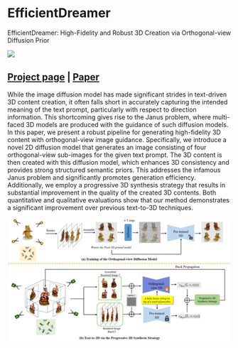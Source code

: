 # EfficientDreamer
EfficientDreamer: High-Fidelity and Robust 3D Creation via Orthogonal-view Diffusion Prior


![](assets/teaser.jpg)

## [Project page](https://efficientdreamer.github.io) | [Paper](https://arxiv.org/abs/2308.13223)


While the image diffusion model has made significant strides in text-driven 3D content creation, it often falls short in accurately capturing the intended meaning of the text prompt, particularly with respect to direction information. This shortcoming gives rise to the Janus problem, where multi-faced 3D models are produced with the guidance of such diffusion models. In this paper, we present a robust pipeline for generating high-fidelity 3D content with orthogonal-view image guidance. Specifically, we introduce a novel 2D diffusion model that generates an image consisting of four orthogonal-view sub-images for the given text prompt. The 3D content is then created with this diffusion model, which enhances 3D consistency and provides strong structured semantic priors. This addresses the infamous Janus problem and significantly promotes generation efficiency. Additionally, we employ a progressive 3D synthesis strategy that results in substantial improvement in the quality of the created 3D contents. Both quantitative and qualitative evaluations show that our method demonstrates a significant improvement over previous text-to-3D techniques.

<img src="assets/framework.png" width="600px"/></a>


